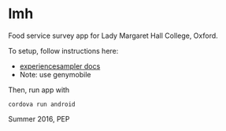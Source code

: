 # lmh

Food service survey app for Lady Margaret Hall College, Oxford.

To setup, follow instructions here:
* [experiencesampler docs](http://www.experiencesampler.com/createapp.html)
* Note: use genymobile

Then, run app with 
```
cordova run android
```

Summer 2016, PEP
